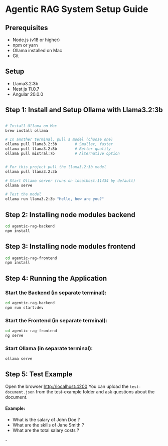 # Agentic RAG System Setup Guide 


## Prerequisites
- Node.js (v18 or higher)
- npm or yarn
- Ollama installed on Mac
- Git

## Setup
- Llama3.2:3b 
- Nest js 11.0.7 
- Angular 20.0.0


## Step 1: Install and Setup Ollama with Llama3.2:3b

```bash

# Install Ollama on Mac
brew install ollama

# In another terminal, pull a model (choose one)
ollama pull llama3.2:3b        # Smaller, faster
ollama pull llama3.2:8b        # Better quality
ollama pull mistral:7b         # Alternative option


# For this project pull the llama3.2:3b model
ollama pull llama3.2:3b

# Start Ollama server (runs on localhost:11434 by default)
ollama serve

# Test the model
ollama run llama3.2:3b "Hello, how are you?"

```

## Step 2: Installing node modules backend
```bash
cd agentic-rag-backend
npm install
```

## Step 3: Installing node modules frontend
```bash
cd agentic-rag-frontend
npm install
```


## Step 4: Running the Application

### Start the Backend (in separate terminal):
```bash
cd agentic-rag-backend
npm run start:dev
```

### Start the Frontend (in separate terminal):
```bash
cd agentic-rag-frontend
ng serve
```

### Start Ollama (in separate terminal):
```bash
ollama serve
```

## Step 5: Test Example
Open the browser <a href="http://localhost:4200">http://localhost:4200</a>
You can upload the <code>test-document.json</code> from the test-example folder and ask questions about the document.

#### Example:
<ul>
    <li>What is the salary of John Doe ?</li>
    <li>What are the skills of Jane Smith ?</li>
    <li>What are the total salary costs ?</li>
</ul>
- 